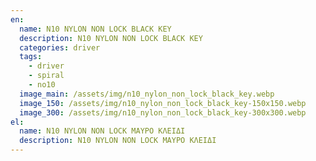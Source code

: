 ```yaml
---
en:
  name: N10 NYLON NON LOCK BLACK KEY
  description: N10 NYLON NON LOCK BLACK KEY
  categories: driver
  tags:
    - driver
    - spiral
    - no10
  image_main: /assets/img/n10_nylon_non_lock_black_key.webp
  image_150: /assets/img/n10_nylon_non_lock_black_key-150x150.webp
  image_300: /assets/img/n10_nylon_non_lock_black_key-300x300.webp
el:
  name: N10 NYLON NON LOCK ΜΑΥΡΟ ΚΛΕΙΔΙ
  description: N10 NYLON NON LOCK ΜΑΥΡΟ ΚΛΕΙΔΙ
---
```

